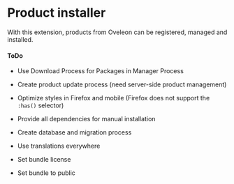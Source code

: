 # Product installer
With this extension, products from Oveleon can be registered, managed and installed.

#### ToDo
- Use Download Process for Packages in Manager Process
- Create product update process (need server-side product management)
- Optimize styles in Firefox and mobile (Firefox does not support the `:has()` selector)
- Provide all dependencies for manual installation
- Create database and migration process
- Use translations everywhere

- Set bundle license
- Set bundle to public
